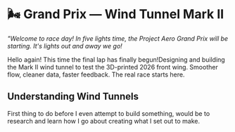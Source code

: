 
# 🌬️ Grand Prix — Wind Tunnel Mark II

*"Welcome to race day! In five lights time, the Project Aero Grand Prix will be starting. It's lights out and away we go!*

Hello again! This time the final lap has finally begun!Designing and building the Mark II wind tunnel to test the 3D-printed 2026 front wing. Smoother flow, cleaner data, faster feedback. The real race starts here.

## Understanding Wind Tunnels 

First thing to do before I even attempt to build something, would be to research and learn how I go about creating what I set out to make. 